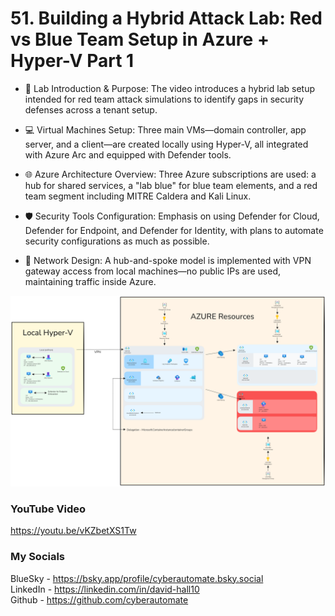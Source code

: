 # 51. Building a Hybrid Attack Lab: Red vs Blue Team Setup in Azure + Hyper-V Part 1

- 🧪 Lab Introduction & Purpose: The video introduces a hybrid lab setup intended for red team attack simulations to identify gaps in security defenses across a tenant setup.

- 💻 Virtual Machines Setup: Three main VMs—domain controller, app server, and a client—are created locally using Hyper-V, all integrated with Azure Arc and equipped with Defender tools.

- 🌐 Azure Architecture Overview: Three Azure subscriptions are used: a hub for shared services, a "lab blue" for blue team elements, and a red team segment including MITRE Caldera and Kali Linux.

- 🛡️ Security Tools Configuration: Emphasis on using Defender for Cloud, Defender for Endpoint, and Defender for Identity, with plans to automate security configurations as much as possible.

- 🔐 Network Design: A hub-and-spoke model is implemented with VPN gateway access from local machines—no public IPs are used, maintaining traffic inside Azure.

![Cyber Lab Diagram](Cyber-Lab.png)

### YouTube Video ###
https://youtu.be/vKZbetXS1Tw

### My Socials ###
BlueSky - https://bsky.app/profile/cyberautomate.bsky.social<br/>
LinkedIn - https://linkedin.com/in/david-hall10 <br/>
Github - https://github.com/cyberautomate